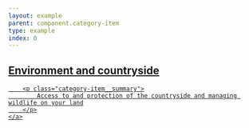 ```yaml
---
layout: example
parent: component.category-item
type: example
index: 0
---
```


<article class="category-item  category-item--no-border">
    <a href="#" class="category-item__link">
        <h2 class="category-item__title">Environment and countryside</h2>

        <p class="category-item__summary">
            Access to and protection of the countryside and managing wildlife on your land
        </p>
    </a>
</article>
